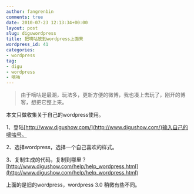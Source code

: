 ```yaml
---
author: fangrenbin
comments: true
date: 2010-07-23 12:13:34+00:00
layout: post
slug: diguwordpress
title: 把嘀咕放到wordpress上面来
wordpress_id: 41
categories:
- wordpress
tag:
- digu
- wordpress
- 嘀咕
---
```


<blockquote>由于嘀咕是最潮，玩法多，更新方便的微博，我也凑上去玩了，刚开的博客，想把它整上来。</blockquote>


本文只做收集关于自己的wordpress使用。

1、登陆[http://www.digushow.com/](http://www.digushow.com/)输入自己的嘀咕号。

2、选择wordpress，选择一个自己喜欢的样式。

3、复制生成的代码，复制到哪里？[http://www.digushow.com/help/help_wordpress.html](http://www.digushow.com/help/help_wordpress.html)

上面的是旧的wordpress，wordpress 3.0 稍微有些不同。
